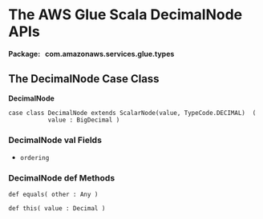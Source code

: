 # The AWS Glue Scala DecimalNode APIs<a name="glue-etl-scala-apis-glue-types-decimalnode"></a>

**Package:   com\.amazonaws\.services\.glue\.types**

## The DecimalNode Case Class<a name="glue-etl-scala-apis-glue-types-decimalnode-case-class"></a>

 **DecimalNode**

```
case class DecimalNode extends ScalarNode(value, TypeCode.DECIMAL)  (
           value : BigDecimal )
```

### DecimalNode val Fields<a name="glue-etl-scala-apis-glue-types-decimalnode-case-class-vals"></a>
+ `ordering`

### DecimalNode def Methods<a name="glue-etl-scala-apis-glue-types-decimalnode-case-class-defs"></a>

```
def equals( other : Any )
```

```
def this( value : Decimal )
```